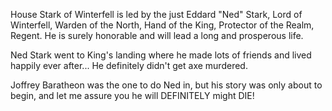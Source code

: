 House Stark of Winterfell is led by the just Eddard "Ned" Stark, Lord of
Winterfell, Warden of the North, Hand of the King, Protector of the Realm,
Regent.  He is surely honorable and will lead a long and prosperous life.

Ned Stark went to King's landing where he made lots of friends and lived
happily ever after...  He definitely didn't get axe murdered.


Joffrey Baratheon was the one to do Ned in, but his story was only about to begin,
 and let me assure you he will DEFINITELY might DIE!
